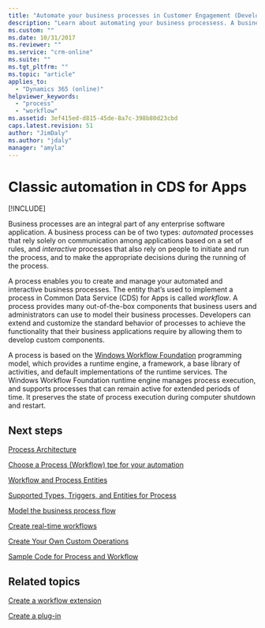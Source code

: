 ```yaml
---
title: "Automate your business processes in Customer Engagement (Developer Guide for Dynamics 365 Customer Engagement)| MicrosoftDocs"
description: "Learn about automating your business processess. A business process can be of two types: automated processes that rely solely on communication among applications based on a set of rules, and interactive processes that also rely on people to initiate and run the process, and to make the appropriate decisions during the running of the process."
ms.custom: ""
ms.date: 10/31/2017
ms.reviewer: ""
ms.service: "crm-online"
ms.suite: ""
ms.tgt_pltfrm: ""
ms.topic: "article"
applies_to: 
  - "Dynamics 365 (online)"
helpviewer_keywords: 
  - "process"
  - "workflow"
ms.assetid: 3ef415ed-d815-45de-8a7c-398b80d23cbd
caps.latest.revision: 51
author: "JimDaly"
ms.author: "jdaly"
manager: "amyla"
---
```

# Classic automation in CDS for Apps

[!INCLUDE[](../includes/cc_applies_to_update_9_0_0.md)]

Business processes are an integral part of any enterprise software application. A business process can be of two types: *automated* processes that rely solely on 
communication among applications based on a set of rules, and *interactive* processes that also rely on people to initiate and run the process, and to make the 
appropriate decisions during the running of the process.  

A process enables you to create and manage your automated and 
interactive business processes. The entity that’s used to implement a process in Common Data Service (CDS) for Apps is called 
*workflow*. A process provides many out-of-the-box components that business users and administrators 
can use to model their business processes. Developers can extend and customize 
the standard behavior of processes to achieve the functionality that their business applications require by allowing them to develop custom components.  
  
 A process is based on the 
[Windows Workflow Foundation](/dotnet/framework/windows-workflow-foundation) programming model, which provides a runtime engine, a framework, a base library of activities, 
and default implementations of the runtime services. The Windows Workflow Foundation runtime engine 
manages process execution, and supports processes that can remain active for extended periods of time. It preserves the state of process execution during computer 
shutdown and restart.  
  
## Next steps  

[Process Architecture](process-architecture.md) 

[Choose a Process (Workflow) tpe for your automation](process-categories.md)  
  
[Workflow and Process Entities](workflow-process-entities.md)  
  
[Supported Types, Triggers, and Entities for Process](supported-types-triggers-entities-actions-processes.md)  
  
[Model the business process flow](model-business-process-flows.md)  
  
[Create real-time workflows](create-real-time-workflows.md)  
  
[Create Your Own Custom Operations](create-own-actions.md)  
  
[Sample Code for Process and Workflow](sample-code-processes.md)  
  
## Related topics

[Create a workflow extension](/powerapps/developer/common-data-service/apply-business-logic-with-code#create-a-workflow-extension)  
  
[Create a plug-in](/powerapps/developer/common-data-service/apply-business-logic-with-code#create-a-plug-in)  
  

